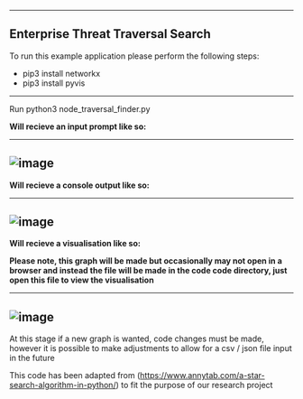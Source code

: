 -------------------------------------------------------
Enterprise Threat Traversal Search
-------------------------------------------------------
To run this example application please perform the following steps:
- pip3 install networkx
- pip3 install pyvis

-------------------------------------------------------
Run python3 node_traversal_finder.py

**Will recieve an input prompt like so:**

-------------------------------------------------------
![image](https://user-images.githubusercontent.com/48663333/119214605-7f514900-bb0b-11eb-9ccf-63345f6ac4cd.png)
-------------------------------------------------------


**Will recieve a console output like so:**

-------------------------------------------------------
![image](https://user-images.githubusercontent.com/48663333/119214617-92fcaf80-bb0b-11eb-8027-719d766f17ab.png)
-------------------------------------------------------


**Will recieve a visualisation like so:**

**Please note, this graph will be made but occasionally may not open in a browser and instead the file will be made in the code code directory, just open this file to view the visualisation**

-------------------------------------------------------
![image](https://user-images.githubusercontent.com/48663333/119214589-592ba900-bb0b-11eb-8706-3ce110276d59.png)
-------------------------------------------------------


At this stage if a new graph is wanted, code changes must be made, however it is possible to make adjustments to allow for a csv / json file input in the future

This code has been adapted from (https://www.annytab.com/a-star-search-algorithm-in-python/) to fit the purpose of our research project

